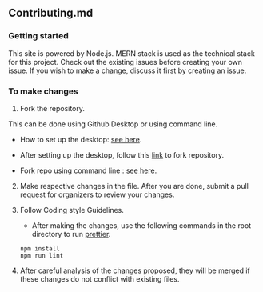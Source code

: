 ## Contributing.md

### Getting started

This site is powered by Node.js. MERN stack is used as the technical stack for this project.
Check out the existing issues before creating your own issue.
If you wish to make a change, discuss it first by creating an issue.

### To make changes

1. Fork the repository.

This can be done using Github Desktop or using command line.

- How to set up the desktop: [see here](https://docs.github.com/en/desktop/installing-and-configuring-github-desktop/getting-started-with-github-desktop).

- After setting up the desktop, follow this [link](https://docs.github.com/en/desktop/contributing-and-collaborating-using-github-desktop/cloning-and-forking-repositories-from-github-desktop) to fork repository.

- Fork repo using command line : [see here](https://docs.github.com/en/github/getting-started-with-github/fork-a-repo#fork-an-example-repository).

2. Make respective changes in the file. After you are done, submit a pull request for organizers to review your changes.

3. Follow Coding style Guidelines.

   - After making the changes, use the following commands in the root directory to run [prettier](https://prettier.io/).

   ```
   npm install
   npm run lint
   ```

4. After careful analysis of the changes proposed, they will be merged if these changes do not conflict with existing files.
